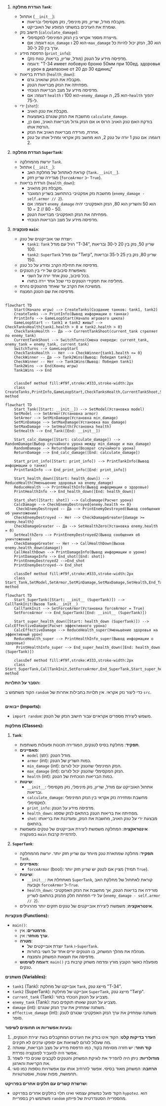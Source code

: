 ## <algorithm>

1. **הגדרת מחלקה `Tank`**:
   -   אתחול (`__init__`):
        -   מקבלת מודל, שריון, נזק מינימלי, נזק מקסימלי ובריאות.
        -   שומרת את הערכים במשתני המופע של האובייקט.
   -   חישוב נזק (`calculate_damage`):
        -   מייצרת מספר אקראי בין הנזק המינימלי למקסימלי.
        -   דוגמה: אם `min_damage` הוא 20 ו-`max_damage` הוא 30, הנזק יכול להיות כל ערך בין 20 ל-30.
   -   הדפסת מידע (`print_info`):
        -   מדפיסה מידע על הטנק (מודל, שריון, בריאות, טווח נזק).
        -   דוגמה: "T-34 имеет лобовую броню 50мм при 100ед. здоровья и урон в диапазоне от 20 до 30 единиц"
   -   הורדת בריאות (`health_down`):
        -   מקבלת את הנזק שהאויב גרם.
        -   מפחיתה את הנזק מבריאות הטנק.
        -   מדפיסה מידע על מצב הבריאות הנוכחי.
        -   דוגמה: אם `health` הוא 100 ו-`enemy_damage` הוא 25, ה-`health` יהפוך ל-75.
   -   ירי (`shot`):
        -   מקבלת את טנק האויב.
        -   מחשבת את הנזק שנגרם באמצעות `calculate_damage`.
        -   בודקת האם טנק האויב הרוס או אם הנזק גדול מבריאות האויב, ואם כן, הורסת אותו.
        -   אחרת, מורידה מבריאות האויב את הנזק.
        -   דוגמה: אם טנק 1 יורה על טנק 2, הוא מחשב נזק אקראי ומחיל אותו על טנק 2.

2.  **הגדרת מחלקה `SuperTank`**:
    -  יורשת מהמחלקה `Tank`.
    -  אתחול (`__init__`):
         -   קוראת לאתחול של מחלקת האב (`Tank.__init__`).
         -   מגדירה שריון חזק (`forceArmor` כ- `True`).
    -  הורדת בריאות (`health_down`):
        -   מקבלת נזק מהאויב.
        -   מחשבת נזק אפקטיבי בהתחשב בשריון המוגבר (`enemy_damage - self.armor // 2`).
        -   דוגמה: אם `enemy_damage` הוא 50 והשריון הוא 80, הנזק האפקטיבי יהיה 50 - 80 // 2 = 10.
        -   מפחיתה את הנזק האפקטיבי מבריאות הטנק.
        -   מדפיסה מידע על מצב הבריאות הנוכחי.

3.  **פונקציה `main`**:
    -   יוצרת שני אובייקטים של טנק:
         -   `tank1`: `Tank` רגיל עם מודל "T-34", שריון 50, נזק בין 20 ל-30 ובריאות 100.
         -   `tank2`: `SuperTank` עם מודל "Тигр", שריון 80, נזק בין 25 ל-35 ובריאות 150.
    -   מדפיסה את תחילת הקרב ומידע על כל טנק.
    -   מאפשרת סיבובים של ירי בין הטנקים:
          -   בכל סיבוב, טנק אחד יורה על השני.
          -   מחליפה את תפקידי הטנקים כדי שכל אחד יירה בתורו.
    -   ממשיכה את הקרב עד שאחד מהטנקים נהרס.
    -   מדפיסה את שם הטנק המנצח.

## <mermaid>

```mermaid
flowchart TD
    Start(Начало игры) --> CreateTanks(Создание танков: tank1, tank2)
    CreateTanks --> PrintInfo(Вывод информации о танках)
    PrintInfo --> GameLoopStart(Начало игрового цикла)
    GameLoopStart -- tank1 и tank2 живы? --> CheckTanksHealth{tank1.health > 0 и tank2.health > 0}
    CheckTanksHealth -- Да --> CurrentTankShoot(current_tank стреляет по enemy_tank)
    CurrentTankShoot --> SwitchTurns(Смена очереди: current_tank, enemy_tank = enemy_tank, current_tank)
    SwitchTurns --> GameLoopStart
    CheckTanksHealth -- Нет --> CheckWinner{tank1.health <= 0}
    CheckWinner -- Да --> Tank2Wins(Вывод: Победил tank2)
    CheckWinner -- Нет --> Tank1Wins(Вывод: Победил tank1)
    Tank2Wins --> End(Конец игры)
    Tank1Wins --> End
    
    
    classDef method fill:#f9f,stroke:#333,stroke-width:2px
    class CreateTanks,PrintInfo,GameLoopStart,CheckTanksHealth,CurrentTankShoot,SwitchTurns,CheckWinner,Tank2Wins,Tank1Wins,End method
```

```mermaid
flowchart TD
    Start_Tank([Start: __init__]) --> SetModel(Установка model)
    SetModel --> SetArmor(Установка armor)
    SetArmor --> SetMinDamage(Установка min_damage)
    SetMinDamage --> SetMaxDamage(Установка max_damage)
    SetMaxDamage --> SetHealth(Установка health)
    SetHealth --> End_Tank([End: __init__])
    
    Start_calc_damage([Start: calculate_damage]) --> RandomDamage(Выбор случайного урона между min_damage и max_damage)
    RandomDamage --> ReturnDamage(Возврат случайного урона)
    ReturnDamage --> End_calc_damage([End: calculate_damage])

    Start_print_info([Start: print_info]) --> PrintTankInfo(Вывод информации о танке)
    PrintTankInfo --> End_print_info([End: print_info])

    Start_health_down([Start: health_down]) --> ReduceHealth(Уменьшение здоровья на enemy_damage)
    ReduceHealth --> PrintHealthInfo(Вывод информации о здоровье)
    PrintHealthInfo --> End_health_down([End: health_down])
    
    Start_shot([Start: shot]) --> CalcDamage(Расчет урона)
    CalcDamage --> CheckEnemyDestroyed{enemy.health <= 0}
     CheckEnemyDestroyed -- Да --> PrintEnemyDestroyed(Вывод сообщения об уничтожении)
    CheckEnemyDestroyed -- Нет --> CheckDamageGreater{damage >= enemy.health}
    CheckDamageGreater -- Да --> SetHealthZero(Установка enemy.health = 0)
    SetHealthZero --> PrintEnemyDestroyed2(Вывод сообщения об уничтожении)
    CheckDamageGreater -- Нет --> CallHealthDown(Вызов enemy.health_down(damage))
    CallHealthDown --> PrintDamageInfo(Вывод информации о уроне)
    PrintDamageInfo --> End_shot([End: shot])
    PrintEnemyDestroyed2 -->End_shot
    PrintEnemyDestroyed--> End_shot
    
    classDef method fill:#f9f,stroke:#333,stroke-width:2px
    class Start_Tank,SetModel,SetArmor,SetMinDamage,SetMaxDamage,SetHealth,End_Tank,Start_calc_damage,RandomDamage,ReturnDamage,End_calc_damage,Start_print_info,PrintTankInfo,End_print_info,Start_health_down,ReduceHealth,PrintHealthInfo,End_health_down,Start_shot,CalcDamage,CheckEnemyDestroyed,PrintEnemyDestroyed,CheckDamageGreater,SetHealthZero,PrintEnemyDestroyed2,CallHealthDown,PrintDamageInfo,End_shot method
```

```mermaid
flowchart TD
    Start_SuperTank([Start: __init__ (SuperTank)]) --> CallTankInit(Вызов Tank.__init__)
    CallTankInit --> SetForceArmor(Установка forceArmor = True)
    SetForceArmor --> End_SuperTank([End: __init__ (SuperTank)])

    Start_super_health_down([Start: health_down (SuperTank)]) --> CalcEffectiveDamage(Расчет эффективного урона)
    CalcEffectiveDamage --> ReduceHealth_super(Уменьшение здоровья на эффективный урон)
    ReduceHealth_super --> PrintHealthInfo_super(Вывод информации о здоровье)
     PrintHealthInfo_super --> End_super_health_down([End: health_down (SuperTank)])

    classDef method fill:#f9f,stroke:#333,stroke-width:2px
    class Start_SuperTank,CallTankInit,SetForceArmor,End_SuperTank,Start_super_health_down,CalcEffectiveDamage,ReduceHealth_super,PrintHealthInfo_super,End_super_health_down method
```

**הסבר על התלויות:**

הקוד משתמש ב `random` כדי ליצור נזק אקראי. אין תלויות בחבילות אחרות של `src`.

## <explanation>

**ייבואים (Imports):**

-   `import random`: משמש ליצירת מספרים אקראיים עבור חישוב הנזק של הטנק.

**מחלקות (Classes):**

1.  **`Tank`**:
    -   **תפקיד**: מחלקת בסיס לטנקים, המגדירה תכונות ופעולות משותפות.
    -   **מאפיינים**:
        -   `model` (str): מודל הטנק.
        -   `armor` (int): כמות השריון של הטנק.
        -   `min_damage` (int): הנזק המינימלי שהטנק יכול לגרום.
        -   `max_damage` (int): הנזק המקסימלי שהטנק יכול לגרום.
        -   `health` (int): כמות הבריאות הנוכחית של הטנק.
    -   **שיטות**:
        -   `__init__`: אתחול האובייקט עם מודל, שריון, נזק מינימלי, נזק מקסימלי ובריאות.
        -   `calculate_damage`: מחשבת ומחזירה נזק אקראי בין הנזק המינימלי למקסימלי.
        -   `print_info`: מדפיסה מידע על הטנק.
        -   `health_down`: מפחיתה את בריאות הטנק בהתאם לנזק שספג.
        -   `shot`: מבצעת ירי על טנק האויב, מחשבת את הנזק, ומעדכנת את בריאותו בהתאם.
    -   **אינטראקציה**: המחלקה משמשת ליצירת אובייקטים של טנקים ומשמשת בפונקציה `main` להדמיית קרבות.

2.  **`SuperTank`**:
    -   **תפקיד**: מחלקה שמתארת טנק מיוחד עם שריון חזק יותר. יורשת מהמחלקה `Tank`.
    -   **מאפיינים**:
        -   `forceArmor` (bool): מציין אם לטנק יש שריון חזק יותר (תמיד `True`).
    -   **שיטות**:
        -   `__init__`: מאתחלת את `SuperTank`, קוראת לאתחול של מחלקת האב וקובעת `forceArmor` ל-`True`.
        -   `health_down`: מורידה את בריאות הטנק, אך מחשבת את הנזק האפקטיבי על ידי הפחתת חלק מהנזק בהתאם לשריון (`enemy_damage - self.armor // 2`).
    -   **אינטראקציה**: משמשת ליצירת אובייקטים של טנקים חזקים יותר מהרגילים.

**פונקציות (Functions):**

-   `main()`:
    -   **פרמטרים**: אין.
    -   **ערך מוחזר**: אין.
    -   **מטרה**:
        -   יוצרת אובייקטים של `Tank` ו-`SuperTank`.
        -   מנהלת את מהלך המשחק, בו הטנקים יורים אחד על השני בתורות.
        -   מדפיסה את תוצאות המשחק והמנצח.
    -   **דוגמה לשימוש**: `main()` מופעלת כאשר הקובץ מורץ ומדמה משחק קרבות בין טנקים.

**משתנים (Variables):**

-   `tank1` (Tank): אובייקט של מחלקת `Tank`, מייצג טנק "T-34".
-   `tank2` (SuperTank): אובייקט של מחלקת `SuperTank`, מייצג טנק "Тигр".
-   `current_tank` (Tank): מצביע על הטנק הנוכחי בתור.
-   `enemy_tank` (Tank): מצביע על הטנק שאותו תוקפים כעת.
-   `damage` (int): משתנה שמחזיק את ערך הנזק שנגרם.
-   `effective_damage` (int): משתנה שמחזיק את ערך הנזק האפקטיבי שנגרם לטנק סופר.

**בעיות אפשריות או תחומים לשיפור:**

1.  **העדר בדיקות קלט**: הקוד אינו בודק את הערכים המתקבלים בעת יצירת הטנקים, מה שעלול לגרום לשגיאות אם יסופקו ערכים לא תקינים.
2.  **קוד חוזר**: יש חזרה מסוימת בקוד, כמו הדפסת מידע על מצב הבריאות, שאותה אפשר היה להעביר לפונקציה נפרדת.
3.  **מודולריות**: ניתן היה להפריד את לוגיקת המשחק והטנקים לקבצים שונים כדי לשפר את הקריאות והארגון.
4.  **הרחבה**: המשחק מאוד בסיסי. אפשר להרחיב אותו עם אפשרויות נוספות כמו סוגי תחמושת, מפות שונות, ואסטרטגיות.

**שרשרת קשרים עם חלקים אחרים בפרויקט:**

-   הקוד פועל כמשחק עצמאי ואינו תלוי בחלקים אחרים בפרויקט `hypotez`. הוא משתמש רק בספריית `random` מהספרייה הסטנדרטית של פייתון.